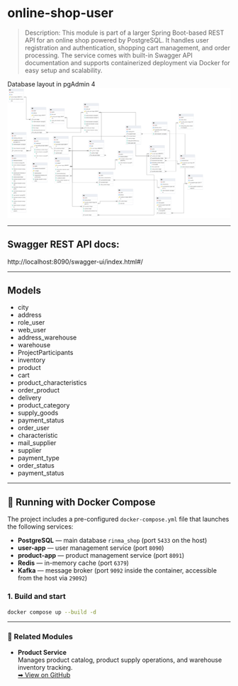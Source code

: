 # online-shop-user

> Description:
>This module is part of a larger Spring Boot-based REST API for an online shop powered by PostgreSQL.
>It handles user registration and authentication, shopping cart management, and order processing.
>The service comes with built-in Swagger API documentation and supports containerized deployment via Docker for easy setup and scalability.

Database layout in pgAdmin 4
![Структура БД](postgFile.pgerd.png)
_________
## Swagger REST API docs:
http://localhost:8090/swagger-ui/index.html#/
_________

## Models

+ city
+ address
+ role_user
+ web_user
+ address_warehouse
+ warehouse
+ ProjectParticipants
+ inventory
+ product
+ cart
+ product_characteristics
+ order_product
+ delivery
+ product_category
+ supply_goods
+ payment_status
+ order_user
+ characteristic
+ mail_supplier
+ supplier
+ payment_type
+ order_status
+ payment_status

_________

## 🐳 Running with Docker Compose

The project includes a pre-configured `docker-compose.yml` file that launches the following services:

- **PostgreSQL** — main database `rinma_shop` (port `5433` on the host)
- **user-app** — user management service (port `8090`)
- **product-app** — product management service (port `8091`)
- **Redis** — in-memory cache (port `6379`)
- **Kafka** — message broker (port `9092` inside the container, accessible from the host via `29092`)

### 1. Build and start

```bash
docker compose up --build -d
```
_________

### 🔗 Related Modules

- **Product Service**  
  Manages product catalog, product supply operations, and warehouse inventory tracking.  
  [➡ View on GitHub]([https://github.com/username/product-service](https://github.com/LestFeeD/online-shop-product))


